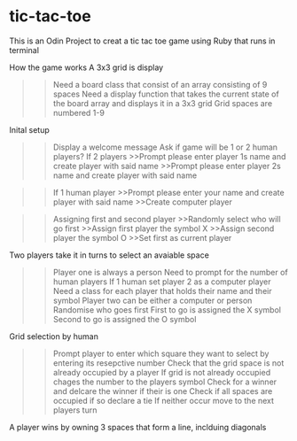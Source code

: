 # tic-tac-toe

This is an Odin Project to creat a tic tac toe game using Ruby that runs in terminal

How the game works
A 3x3 grid is display 
 >>Need a board class that consist of an array consisting of 9 spaces
 >>Need a display function that takes the current state of the board array and displays it in a 3x3 grid
 >> Grid spaces are numbered 1-9

Inital setup
>>Display a welcome message
>>Ask if game will be 1 or 2 human players?
>>If 2 players
    >>Prompt please enter player 1s name and create player with said name
    >>Prompt please enter player 2s name and create player with said name
 
 >> If 1 human player
    >>Prompt please enter your name and create player with said name
    >>Create computer player

>>Assigning first and second player
    >>Randomly select who will go first
    >>Assign first player the symbol X
    >>Assign second player the symbol O
    >>Set first as current player
      

Two players take it in turns to select an avaiable space
  >> Player one is always a person
  >> Need to prompt for the number of human players
  >> If 1 human set player 2 as a computer player
  >> Need a class for each player that holds their name and their symbol
  >> Player two can be either a computer or person
  >> Randomise who goes first
  >> First to go is assigned the X symbol
  >> Second to go is assigned the O symbol

Grid selection by human
  >> Prompt player to enter which square they want to select by entering its resepctive number
  >> Check that the grid space is not already occupied by a player
  >> If grid is not already occupied chages the number to the players symbol
  >> Check for a winner and delcare the winner if their is one
  >> Check if all spaces are occupied if so declare a tie
  >> If neither occur move to the next players turn




A player wins by owning 3 spaces that form a line, inclduing diagonals  
